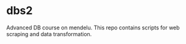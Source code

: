 # dbs2
Advanced DB course on mendelu. This repo contains scripts for web scraping and data transformation.
